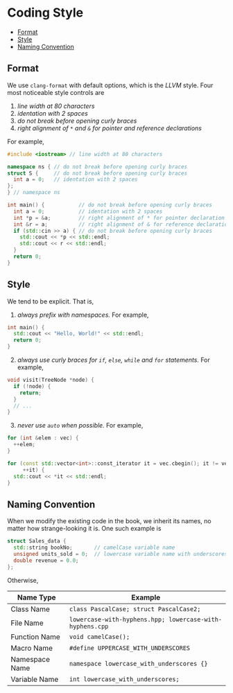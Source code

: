 # Coding Style

- [Format](#format)
- [Style](#style)
- [Naming Convention](#naming-convention)


## Format

We use `clang-format` with default options, which is the *LLVM* style. Four most noticeable style controls are

1. *line width at 80 characters*
2. *identation with 2 spaces*
3. *do not break before opening curly braces*
4. *right alignment of `*` and  `&` for pointer and reference declarations*

For example,

```c++
#include <iostream> // line width at 80 characters

namespace ns { // do not break before opening curly braces
struct S {     // do not break before opening curly braces
  int a = 0;   // identation with 2 spaces
};
} // namespace ns

int main() {           // do not break before opening curly braces
  int a = 0;           // identation with 2 spaces
  int *p = &a;         // right alignment of * for pointer declaration
  int &r = a;          // right alignment of & for reference declaration
  if (std::cin >> a) { // do not break before opening curly braces
    std::cout << *p << std::endl;
    std::cout << r << std::endl;
  }
  return 0;
}
```

## Style

We tend to be explicit. That is,

1. *always prefix with namespaces.* For example,

```c++
int main() {
  std::cout << "Hello, World!" << std::endl;
  return 0;
}
```

2. *always use curly braces for `if`, `else`, `while` and `for` statements.* For example,

```c++
void visit(TreeNode *node) {
  if (!node) {
    return;
  }
  // ...
}
```

3. *never use `auto` when possible.* For example,

```c++
for (int &elem : vec) {
  ++elem;
}

for (const std::vector<int>::const_iterator it = vec.cbegin(); it != vec.cend();
     ++it) {
  std::cout << *it << std::endl;
}
```

## Naming Convention

When we modify the existing code in the book, we inherit its names, no matter how strange-looking it is. One such example is

```c++
struct Sales_data {
  std::string bookNo;       // camelCase variable name
  unsigned units_sold = 0;  // lowercase variable name with underscores
  double revenue = 0.0;
};
```

Otherwise,

| Name Type      | Example                                                  |
| -------------- | -------------------------------------------------------- |
| Class Name     | `class PascalCase; struct PascalCase2;`                  |
| File Name      | `lowercase-with-hyphens.hpp; lowercase-with-hyphens.cpp` |
| Function Name  | `void camelCase();`                                      |
| Macro Name     | `#define UPPERCASE_WITH_UNDERSCORES`                     |
| Namespace Name | `namespace lowercase_with_underscores {}`                |
| Variable Name  | `int lowercase_with_underscores;`                        |
